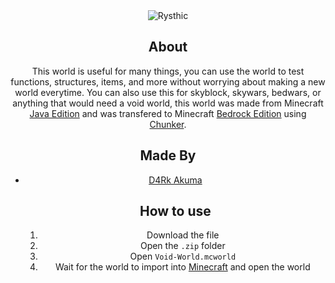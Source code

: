 <div align="center">
  <img src="https://images-ext-2.discordapp.net/external/jiWPae9D-udqDHT06fuGRy7oHYRsVVJeQyzaNCEMd8k/%3Fs%3D280%26v%3D4/https/avatars.githubusercontent.com/u/99773744" alt="Rysthic">
  
## About

  This world is useful for many things, you can use the world to test functions, structures, items, and more without worrying about making a new world everytime. You can also use this for skyblock, skywars, bedwars, or anything that would need a void world, this world was made from Minecraft [Java Edition](https://minecraft.fandom.com/wiki/Java_Edition) and was transfered to Minecraft [Bedrock Edition](https://minecraft.fandom.com/wiki/Bedrock_Edition) using [Chunker](https://chunker.app/).<br>
  
  ## Made By
- [D4Rk Akuma](https://github.com/d4rkakuma)

  ## How to use
  
  1) Download the file <br>
  2) Open the `.zip` folder
  3) Open `Void-World.mcworld`
  4) Wait for the world to import into [Minecraft](https://minecraft.net/) and open the world
